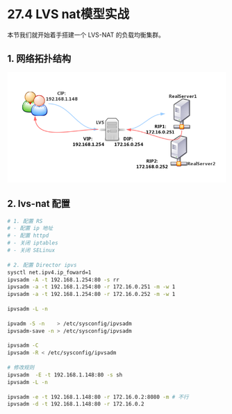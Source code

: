 # 27.4 LVS nat模型实战
本节我们就开始着手搭建一个 LVS-NAT 的负载均衡集群。

## 1. 网络拓扑结构
![web_fram](../images/27/LVS-NAT-FRAME.png)

## 2. lvs-nat 配置
```bash
# 1. 配置 RS
# - 配置 ip 地址
# - 配置 httpd
# - 关闭 iptables
# - 关闭 SELinux

# 2. 配置 Director ipvs
sysctl net.ipv4.ip_foward=1
ipvsadm -A -t 192.168.1.254:80 -s rr
ipvsadm -a -t 192.168.1.254:80 -r 172.16.0.251 -m -w 1
ipvsadm -a -t 192.168.1.254:80 -r 172.16.0.252 -m -w 1

ipvsadm -L -n

ipvadm -S -n    > /etc/sysconfig/ipvsadm
ipvsadm-save -n > /etc/sysconfig/ipvsadm

ipvsadm -C
ipvsadm -R < /etc/sysconfig/ipvsadm

# 修改规则
ipvsadm  -E -t 192.168.1.148:80 -s sh
ipvsadm -L -n

ipvsadm -e -t 192.168.1.148:80 -r 172.16.0.2:8080 -m # 不行
ipvsadm -d -t 192.168.1.148:80 -r 172.16.0.2
```

